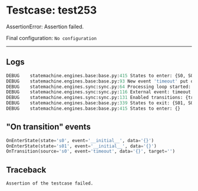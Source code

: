 # Testcase: test253

AssertionError: Assertion failed.

Final configuration: `No configuration`

---

## Logs
```py
DEBUG    statemachine.engines.base:base.py:415 States to enter: {S0, S01}
DEBUG    statemachine.engines.base:base.py:93 New event 'timeout' put on the 'external' queue
DEBUG    statemachine.engines.sync:sync.py:64 Processing loop started: {s0, s01}
DEBUG    statemachine.engines.sync:sync.py:116 External event: timeout
DEBUG    statemachine.engines.sync:sync.py:131 Enabled transitions: {transition timeout from S0 to }
DEBUG    statemachine.engines.base:base.py:339 States to exit: {S01, S0}
DEBUG    statemachine.engines.base:base.py:415 States to enter: {}

```

## "On transition" events
```py
OnEnterState(state='s0', event='__initial__', data='{}')
OnEnterState(state='s01', event='__initial__', data='{}')
OnTransition(source='s0', event='timeout', data='{}', target='')
```

## Traceback
```py
Assertion of the testcase failed.
```
